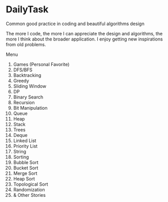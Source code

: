 # DailyTask

Common good practice in coding and beautiful algorithms design

The more I code, the more I can appreciate the design and algorithms, the more I think about the broader application. I enjoy getting new inspirations from old problems.

Menu

01. Games (Personal Favorite)
02. DFS/BFS
03. Backtracking
04. Greedy
05. Sliding Window
06. DP
07. Binary Search
08. Recursion
09. Bit Manipulation
10. Queue
11. Heap
12. Stack
13. Trees
14. Deque
15. Linked List
16. Priority List
17. String
18. Sorting
19. Bubble Sort
20. Bucket Sort
21. Merge Sort
22. Heap Sort
23. Topological Sort
24. Randomization
25. & Other Stories
